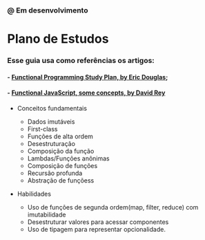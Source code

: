 ### @ Em desenvolvimento 
# Plano de Estudos

### Esse guia usa como referências os artigos: 
#### - [Functional Programming Study Plan, by Eric Douglas](https://ericdouglas.github.io/2016/12/04/functional-programming-study-plan/); 
#### - [Functional JavaScript, some concepts, by David Rey](https://dreyacosta.com/functional-javascript/)

- Conceitos fundamentais
    - Dados imutáveis
    - First-class
    - Funções de alta ordem
    - Desestruturação
    - Composição da função
    - Lambdas/Funções anônimas
    - Composição de funções
    - Recursão profunda
    - Abstração de funçõess

- Habilidades
    - Uso de funções de segunda ordem(map, filter, reduce) com imutabilidade
    - Desestruturar valores para acessar componentes
    - Uso de tipagem para representar opcionalidade.
